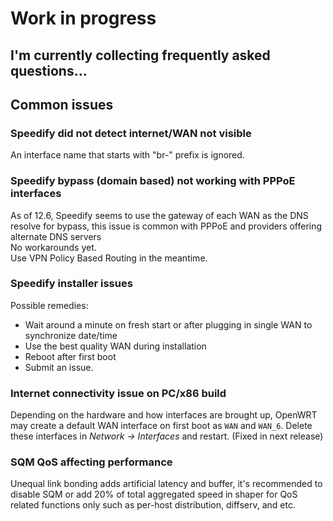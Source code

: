 <h1>Work in progress</h1>
<h2>I'm currently collecting frequently asked questions...</h2>

## Common issues
### Speedify did not detect internet/WAN not visible
An interface name that starts with "br-" prefix is ignored.

### Speedify bypass (domain based) not working with PPPoE interfaces
As of 12.6, Speedify seems to use the gateway of each WAN as the DNS resolve for bypass, this issue is common with PPPoE and providers offering alternate DNS servers   
No workarounds yet.  
Use VPN Policy Based Routing in the meantime.

### Speedify installer issues
Possible remedies:
- Wait around a minute on fresh start or after plugging in single WAN to synchronize date/time
- Use the best quality WAN during installation
- Reboot after first boot
- Submit an issue.

### Internet connectivity issue on PC/x86 build
Depending on the hardware and how interfaces are brought up, OpenWRT may create a default WAN interface on first boot as `WAN` and `WAN_6`.
Delete these interfaces in _Network -> Interfaces_ and restart. (Fixed in next release)

### SQM QoS affecting performance
Unequal link bonding adds artificial latency and buffer, it's recommended to disable SQM or add 20% of total aggregated speed in shaper for QoS related functions only such as per-host distribution, diffserv, and etc.
